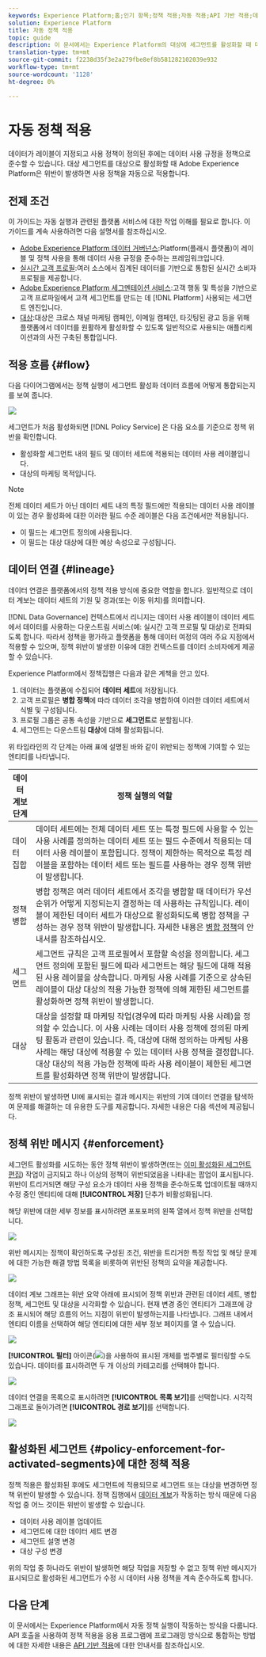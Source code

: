 ```yaml
---
keywords: Experience Platform;홈;인기 항목;정책 적용;자동 적용;API 기반 적용;데이터 거버넌스
solution: Experience Platform
title: 자동 정책 적용
topic: guide
description: 이 문서에서는 Experience Platform의 대상에 세그먼트를 활성화할 때 데이터 사용 정책이 자동으로 적용되는 방법을 설명합니다.
translation-type: tm+mt
source-git-commit: f2238d35f3e2a279fbe8ef8b581282102039e932
workflow-type: tm+mt
source-wordcount: '1128'
ht-degree: 0%

---
```



# 자동 정책 적용

데이터가 레이블이 지정되고 사용 정책이 정의된 후에는 데이터 사용 규정을 정책으로 준수할 수 있습니다. 대상 세그먼트를 대상으로 활성화할 때 Adobe Experience Platform은 위반이 발생하면 사용 정책을 자동으로 적용합니다.

## 전제 조건

이 가이드는 자동 실행과 관련된 플랫폼 서비스에 대한 작업 이해를 필요로 합니다. 이 가이드를 계속 사용하려면 다음 설명서를 참조하십시오.

* [Adobe Experience Platform 데이터 거버넌스](../home.md):Platform(플래시 플랫폼)이 레이블 및 정책 사용을 통해 데이터 사용 규정을 준수하는 프레임워크입니다.
* [실시간 고객 프로필](../../profile/home.md):여러 소스에서 집계된 데이터를 기반으로 통합된 실시간 소비자 프로필을 제공합니다.
* [Adobe Experience Platform 세그멘테이션 서비스](../../segmentation/home.md):고객 행동 및 특성을 기반으로 고객 프로파일에서 고객 세그먼트를 만드는 데  [!DNL Platform] 사용되는 세그먼트 엔진입니다.
* [대상](../../destinations/home.md):대상은 크로스 채널 마케팅 캠페인, 이메일 캠페인, 타깃팅된 광고 등을 위해 플랫폼에서 데이터를 원활하게 활성화할 수 있도록 일반적으로 사용되는 애플리케이션과의 사전 구축된 통합입니다.

## 적용 흐름 {#flow}

다음 다이어그램에서는 정책 실행이 세그먼트 활성화 데이터 흐름에 어떻게 통합되는지를 보여 줍니다.

![](../images/enforcement/enforcement-flow.png)

세그먼트가 처음 활성화되면 [!DNL Policy Service] 은 다음 요소를 기준으로 정책 위반을 확인합니다.

* 활성화할 세그먼트 내의 필드 및 데이터 세트에 적용되는 데이터 사용 레이블입니다.
* 대상의 마케팅 목적입니다.

>[!NOTE]
>
>전체 데이터 세트가 아닌 데이터 세트 내의 특정 필드에만 적용되는 데이터 사용 레이블이 있는 경우 활성화에 대한 이러한 필드 수준 레이블은 다음 조건에서만 적용됩니다.
>
>* 이 필드는 세그먼트 정의에 사용됩니다.
>* 이 필드는 대상 대상에 대한 예상 속성으로 구성됩니다.


## 데이터 연결 {#lineage}

데이터 연결은 플랫폼에서의 정책 적용 방식에 중요한 역할을 합니다. 일반적으로 데이터 계보는 데이터 세트의 기원 및 경과(또는 이동 위치)를 의미합니다.

[!DNL Data Governance] 컨텍스트에서 리니지는 데이터 사용 레이블이 데이터 세트에서 데이터를 사용하는 다운스트림 서비스(예: 실시간 고객 프로필 및 대상)로 전파되도록 합니다. 따라서 정책을 평가하고 플랫폼을 통해 데이터 여정의 여러 주요 지점에서 적용할 수 있으며, 정책 위반이 발생한 이유에 대한 컨텍스트를 데이터 소비자에게 제공할 수 있습니다.

Experience Platform에서 정책집행은 다음과 같은 계책을 안고 있다.

1. 데이터는 플랫폼에 수집되어 **데이터 세트**&#x200B;에 저장됩니다.
1. 고객 프로필은 **병합 정책**&#x200B;에 따라 데이터 조각을 병합하여 이러한 데이터 세트에서 식별 및 구성됩니다.
1. 프로필 그룹은 공통 속성을 기반으로 **세그먼트**&#x200B;로 분할됩니다.
1. 세그먼트는 다운스트림 **대상**&#x200B;에 대해 활성화됩니다.

위 타임라인의 각 단계는 아래 표에 설명된 바와 같이 위반되는 정책에 기여할 수 있는 엔티티를 나타냅니다.

| 데이터 계보 단계 | 정책 실행의 역할 |
| --- | --- |
| 데이터 집합 | 데이터 세트에는 전체 데이터 세트 또는 특정 필드에 사용할 수 있는 사용 사례를 정의하는 데이터 세트 또는 필드 수준에서 적용되는 데이터 사용 레이블이 포함됩니다. 정책이 제한하는 목적으로 특정 레이블을 포함하는 데이터 세트 또는 필드를 사용하는 경우 정책 위반이 발생합니다. |
| 정책 병합 | 병합 정책은 여러 데이터 세트에서 조각을 병합할 때 데이터가 우선 순위가 어떻게 지정되는지 결정하는 데 사용하는 규칙입니다. 레이블이 제한된 데이터 세트가 대상으로 활성화되도록 병합 정책을 구성하는 경우 정책 위반이 발생합니다. 자세한 내용은 [병합 정책](../../profile/ui/merge-policies.md)의 안내서를 참조하십시오. |
| 세그먼트 | 세그먼트 규칙은 고객 프로필에서 포함할 속성을 정의합니다. 세그먼트 정의에 포함된 필드에 따라 세그먼트는 해당 필드에 대해 적용된 사용 레이블을 상속합니다. 마케팅 사용 사례를 기준으로 상속된 레이블이 대상 대상의 적용 가능한 정책에 의해 제한된 세그먼트를 활성화하면 정책 위반이 발생합니다. |
| 대상 | 대상을 설정할 때 마케팅 작업(경우에 따라 마케팅 사용 사례)을 정의할 수 있습니다. 이 사용 사례는 데이터 사용 정책에 정의된 마케팅 활동과 관련이 있습니다. 즉, 대상에 대해 정의하는 마케팅 사용 사례는 해당 대상에 적용할 수 있는 데이터 사용 정책을 결정합니다. 대상 대상의 적용 가능한 정책에 따라 사용 레이블이 제한된 세그먼트를 활성화하면 정책 위반이 발생합니다. |

정책 위반이 발생하면 UI에 표시되는 결과 메시지는 위반의 기여 데이터 연결을 탐색하여 문제를 해결하는 데 유용한 도구를 제공합니다. 자세한 내용은 다음 섹션에 제공됩니다.

## 정책 위반 메시지 {#enforcement}

세그먼트 활성화를 시도하는 동안 정책 위반이 발생하면(또는 [이미 활성화된 세그먼트 편집](#policy-enforcement-for-activated-segments)) 작업이 금지되고 하나 이상의 정책이 위반되었음을 나타내는 팝업이 표시됩니다. 위반이 트리거되면 해당 구성 요소가 데이터 사용 정책을 준수하도록 업데이트될 때까지 수정 중인 엔티티에 대해 **[!UICONTROL 저장]** 단추가 비활성화됩니다.

해당 위반에 대한 세부 정보를 표시하려면 포포포퍼의 왼쪽 열에서 정책 위반을 선택합니다.

![](../images/enforcement/violation-policy-select.png)

위반 메시지는 정책이 확인하도록 구성된 조건, 위반을 트리거한 특정 작업 및 해당 문제에 대한 가능한 해결 방법 목록을 비롯하여 위반된 정책의 요약을 제공합니다.

![](../images/enforcement/violation-summary.png)

데이터 계보 그래프는 위반 요약 아래에 표시되어 정책 위반과 관련된 데이터 세트, 병합 정책, 세그먼트 및 대상을 시각화할 수 있습니다. 현재 변경 중인 엔티티가 그래프에 강조 표시되어 해당 흐름의 어느 지점이 위반이 발생하는지를 나타냅니다. 그래프 내에서 엔티티 이름을 선택하여 해당 엔티티에 대한 세부 정보 페이지를 열 수 있습니다.

![](../images/enforcement/data-lineage.png)

**[!UICONTROL 필터]** 아이콘(![](../images/enforcement/filter.png))을 사용하여 표시된 개체를 범주별로 필터링할 수도 있습니다. 데이터를 표시하려면 두 개 이상의 카테고리를 선택해야 합니다.

![](../images/enforcement/lineage-filter.png)

데이터 연결을 목록으로 표시하려면 **[!UICONTROL 목록 보기]**&#x200B;를 선택합니다. 시각적 그래프로 돌아가려면 **[!UICONTROL 경로 보기]**&#x200B;를 선택합니다.

![](../images/enforcement/list-view.png)

## 활성화된 세그먼트 {#policy-enforcement-for-activated-segments}에 대한 정책 적용

정책 적용은 활성화된 후에도 세그먼트에 적용되므로 세그먼트 또는 대상을 변경하면 정책 위반이 발생할 수 있습니다. 정책 집행에서 [데이터 계보](#lineage)가 작동하는 방식 때문에 다음 작업 중 어느 것이든 위반이 발생할 수 있습니다.

* 데이터 사용 레이블 업데이트
* 세그먼트에 대한 데이터 세트 변경
* 세그먼트 설명 변경
* 대상 구성 변경

위의 작업 중 하나라도 위반이 발생하면 해당 작업을 저장할 수 없고 정책 위반 메시지가 표시되므로 활성화된 세그먼트가 수정 시 데이터 사용 정책을 계속 준수하도록 합니다.

## 다음 단계

이 문서에서는 Experience Platform에서 자동 정책 실행이 작동하는 방식을 다룹니다. API 호출을 사용하여 정책 적용을 응용 프로그램에 프로그래밍 방식으로 통합하는 방법에 대한 자세한 내용은 [API 기반 적용](./api-enforcement.md)에 대한 안내서를 참조하십시오.